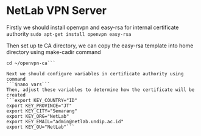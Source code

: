 # NetLab VPN Server
Firstly we should install openvpn and easy-rsa for internal certificate authority
```sudo apt-get install openvpn easy-rsa```

Then set up te CA directory, we can copy the easy-rsa template into home directory using make-cadir command
```$ make-cadir ~/openvpn-ca
cd ~/openvpn-ca```

Next we should configure variables in certificate authority using command
```$nano vars```
Then, adjust these variables to determine how the certificate will be created
```export KEY_COUNTRY="ID"
export KEY_PROVINCE="JT"
export KEY_CITY="Semarang"
export KEY_ORG="NetLab"
export KEY_EMAIL="admin@netlab.undip.ac.id"
export KEY_OU="NetLab"```

